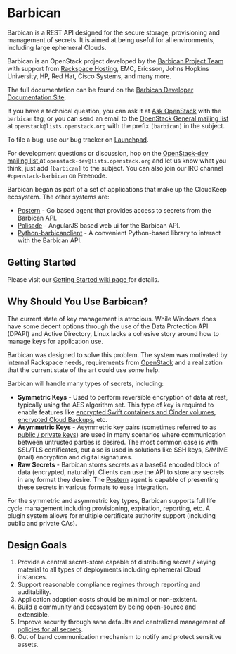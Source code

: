 # Barbican

Barbican is a REST API designed for the secure storage, provisioning and
management of secrets. It is aimed at being useful for all environments,
including large ephemeral Clouds.

Barbican is an OpenStack project developed by the [Barbican Project Team
](https://wiki.openstack.org/wiki/Barbican) with support from
[Rackspace Hosting](http://www.rackspace.com/), EMC, Ericsson,
Johns Hopkins University, HP, Red Hat, Cisco Systems, and many more.

The full documentation can be found on the [Barbican Developer Documentation
Site](http://docs.openstack.org/developer/barbican/).

If you have a technical question, you can ask it at [Ask OpenStack](
https://ask.openstack.org/en/questions/) with the `barbican` tag, or you can
send an email to the [OpenStack General mailing list](
http://lists.openstack.org/pipermail/openstack/) at
`openstack@lists.openstack.org` with the prefix `[barbican]` in the
subject.

To file a bug, use our bug tracker on [Launchpad](
https://bugs.launchpad.net/barbican/).

For development questions or discussion, hop on the [OpenStack-dev mailing list
](http://lists.openstack.org/pipermail/openstack-dev/)
at `openstack-dev@lists.openstack.org` and let us know what you think, just add
`[barbican]` to the subject. You can also join our IRC channel
`#openstack-barbican` on Freenode.

Barbican began as part of a set of applications that make up the CloudKeep
ecosystem.  The other systems are:

* [Postern](https://github.com/cloudkeep/postern) - Go based agent that
  provides access to secrets from the Barbican API.
* [Palisade](https://github.com/cloudkeep/palisade) - AngularJS based web ui
  for the Barbican API.
* [Python-barbicanclient](https://github.com/openstack/python-barbicanclient) -
  A convenient Python-based library to interact with the Barbican API.

## Getting Started

Please visit our [Getting Started wiki page
](https://github.com/cloudkeep/barbican/wiki/Barbican-Getting-Started-Guide)
for details.

## Why Should You Use Barbican?

The current state of key management is atrocious. While Windows does have some
decent options through the use of the Data Protection API (DPAPI) and Active
Directory, Linux lacks a cohesive story around how to manage keys for
application use.

Barbican was designed to solve this problem. The system was motivated by
internal Rackspace needs, requirements from
[OpenStack](http://www.openstack.org/) and a realization that the current state
of the art could use some help.

Barbican will handle many types of secrets, including:

* **Symmetric Keys** - Used to perform reversible encryption of data at rest,
  typically using the AES algorithm set. This type of key is required to enable
  features like [encrypted Swift containers and Cinder
  volumes](http://www.openstack.org/software/openstack-storage/), [encrypted
  Cloud Backups](http://www.rackspace.com/cloud/backup/), etc.
* **Asymmetric Keys** - Asymmetric key pairs (sometimes referred to as [public
  / private keys](http://en.wikipedia.org/wiki/Public-key_cryptography)) are
  used in many scenarios where communication between untrusted parties is
  desired. The most common case is with SSL/TLS certificates, but also is used
  in solutions like SSH keys, S/MIME (mail) encryption and digital signatures.
* **Raw Secrets** - Barbican stores secrets as a base64 encoded block of data
  (encrypted, naturally). Clients can use the API to store any secrets in any
  format they desire. The [Postern](https://github.com/cloudkeep/postern) agent
  is capable of presenting these secrets in various formats to ease
  integration.

For the symmetric and asymmetric key types, Barbican supports full life cycle
management including provisioning, expiration, reporting, etc. A plugin system
allows for multiple certificate authority support (including public and private
CAs).

## Design Goals

1. Provide a central secret-store capable of distributing secret / keying
   material to all types of deployments including ephemeral Cloud instances.
2. Support reasonable compliance regimes through reporting and auditability.
3. Application adoption costs should be minimal or non-existent.
4. Build a community and ecosystem by being open-source and extensible.
5. Improve security through sane defaults and centralized management of
   [policies for all
   secrets](https://github.com/cloudkeep/barbican/wiki/Policies).
6. Out of band communication mechanism to notify and protect sensitive assets.

